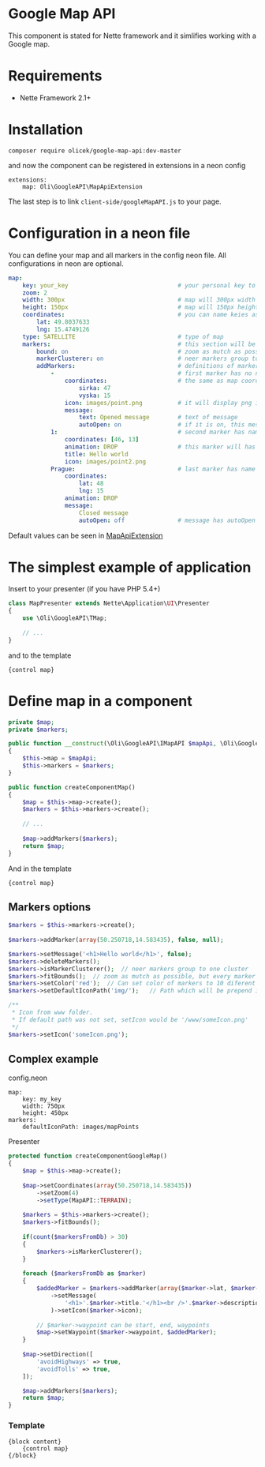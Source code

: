 Google Map API
=========
This component is stated for Nette framework and it simlifies working with a Google map.

Requirements
============
* Nette Framework 2.1+

Installation
============

	composer require olicek/google-map-api:dev-master

and now the component can be registered in extensions in a neon config

```
extensions:
    map: Oli\GoogleAPI\MapApiExtension
```
    	
The last step is to link `client-side/googleMapAPI.js` to your page.
   
Configuration in a neon file
==========================

You can define your map and all markers in the config neon file. All configurations in neon are optional.
```yml
map:
	key: your_key								# your personal key to google map
	zoom: 2										
	width: 300px								# map will 300px width
	height: 150px								# map will 150px height
	coordinates:								# you can name keies as you whis or use [49, 15]
		lat: 49.8037633
		lng: 15.4749126
	type: SATELLITE								# type of map
	markers:									# this section will be configured amrkers
		bound: on								# zoom as mutch as possible, but every marker will be displaied
		markerClusterer: on						# neer markers group to one cluster
		addMarkers:								# definitions of markers
			- 									# first marker has no name
				coordinates: 					# the same as map coordinates
					sirka: 47
					vyska: 15
				icon: images/point.png			# it will display png image from www/images/point.png
				message: 
					text: Opened message		# text of message
					autoOpen: on				# if it is on, this message will be displaied after map loaded
			1:									# second marker has name 1
				coordinates: [46, 13]
				animation: DROP					# this marker will has drop animation
				title: Hello world
				icon: images/point2.png
			Prague:								# last marker has name Prague
				coordinates: 
					lat: 48
					lng: 15
				animation: DROP
				message: 
					Closed message
					autoOpen: off				# message has autoOpen default off
```

Default values can be seen in [MapApiExtension](https://github.com/Olicek/GoogleMapAPI/blob/master/src/DI/MapApiExtension.php#L19-L31)

The simplest example of application
==============

Insert to your presenter (if you have PHP 5.4+)

``` php	
class MapPresenter extends Nette\Application\UI\Presenter
{
	use \Oli\GoogleAPI\TMap;
	
	// ...
}
```	
and to the template

	{control map}
	

Define map in a component
=======================
``` php
private $map;
private $markers;

public function __construct(\Oli\GoogleAPI\IMapAPI $mapApi, \Oli\GoogleAPI\IMarkers $markers)
{
	$this->map = $mapApi;
	$this->markers = $markers;
}

public function createComponentMap()
{
	$map = $this->map->create();
	$markers = $this->markers->create();
	
	// ...
	
	$map->addMarkers($markers);
	return $map;
}
```
And in the template

`{control map}`

Markers options
---------------
``` php
$markers = $this->markers->create();
	
$markers->addMarker(array(50.250718,14.583435), false, null);

$markers->setMessage('<h1>Hello world</h1>', false);
$markers->deleteMarkers();
$markers->isMarkerClusterer();	// neer markers group to one cluster
$markers->fitBounds();	// zoom as mutch as possible, but every marker will be displaied
$markers->setColor('red');	// Can set color of markers to 10 diferent colors
$markers->setDefaultIconPath('img/');	// Path which will be prepend icon path

/**
 * Icon from www folder.
 * If default path was not set, setIcon would be '/www/someIcon.png'
 */
$markers->setIcon('someIcon.png');
```
Complex example
---------------

config.neon

	map:
		key: my_key
		width: 750px
		height: 450px
	markers:
		defaultIconPath: images/mapPoints

Presenter
``` php
protected function createComponentGoogleMap()
{
	$map = $this->map->create();
	
	$map->setCoordinates(array(50.250718,14.583435))
		->setZoom(4)
		->setType(MapAPI::TERRAIN);
		
	$markers = $this->markers->create();
	$markers->fitBounds();
	
	if(count($markersFromDb) > 30)
	{
		$markers->isMarkerClusterer();
	}
	
	foreach ($markersFromDb as $marker)
	{
		$addedMarker = $markers->addMarker(array($marker->lat, $marker->lng), Marker::DROP)
			->setMessage(
				'<h1>'.$marker->title.'</h1><br />'.$marker->description
			)->setIcon($marker->icon);
		
		// $marker->waypoint can be start, end, waypoints
		$map->setWaypoint($marker->waypoint, $addedMarker);
	}
	
	$map->setDirection([
	    'avoidHighways' => true,
	    'avoidTolls' => true,
	]);

	$map->addMarkers($markers);
	return $map;
}
```
### Template

```
{block content}
	{control map}
{/block}
```
